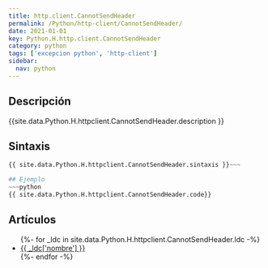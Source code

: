 ```yaml
---
title: http.client.CannotSendHeader
permalink: /Python/http-client/CannotSendHeader/
date: 2021-01-01
key: Python.H.http.client.CannotSendHeader
category: python
tags: ['excepcion python', 'http-client']
sidebar: 
  nav: python
---
```


## Descripción
{{site.data.Python.H.httpclient.CannotSendHeader.description }}

## Sintaxis
~~~python
{{ site.data.Python.H.httpclient.CannotSendHeader.sintaxis }}~~~

## Ejemplo
~~~python
{{ site.data.Python.H.httpclient.CannotSendHeader.code}}
~~~

## Artículos
<ul>
{%- for _ldc in site.data.Python.H.httpclient.CannotSendHeader.ldc -%}
   <li>
       <a href="{{_ldc['url'] }}">{{ _ldc['nombre'] }}</a>
   </li>
{%- endfor -%}
</ul>
